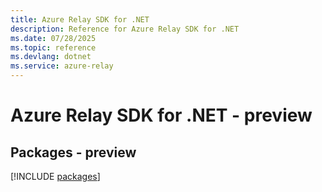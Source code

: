 ```yaml
---
title: Azure Relay SDK for .NET
description: Reference for Azure Relay SDK for .NET
ms.date: 07/28/2025
ms.topic: reference
ms.devlang: dotnet
ms.service: azure-relay
---
```

# Azure Relay SDK for .NET - preview
## Packages - preview
[!INCLUDE [packages](relay-index.md)]
